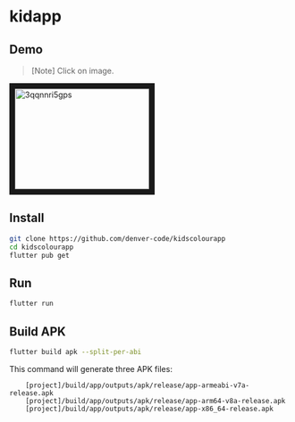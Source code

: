 # kidapp
##  Demo  
> [Note] Click on image.  

<a href="http://www.youtube.com/watch?feature=player_embedded&v=3qqnnri5gps
" target="_blank"><img src="http://img.youtube.com/vi/3qqnnri5gps/0.jpg" 
alt="3qqnnri5gps" width="240" height="180" border="10" /></a>

## Install
```bash
git clone https://github.com/denver-code/kidscolourapp
cd kidscolourapp
flutter pub get
```

## Run
```bash
flutter run
```

## Build APK
```bash
flutter build apk --split-per-abi
```

This command will generate three APK files:
```
    [project]/build/app/outputs/apk/release/app-armeabi-v7a-release.apk
    [project]/build/app/outputs/apk/release/app-arm64-v8a-release.apk
    [project]/build/app/outputs/apk/release/app-x86_64-release.apk
```
